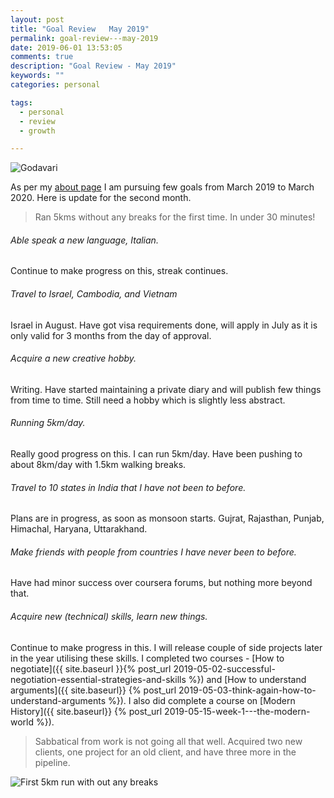 ```yaml
---
layout: post
title: "Goal Review   May 2019"
permalink: goal-review---may-2019
date: 2019-06-01 13:53:05
comments: true
description: "Goal Review - May 2019"
keywords: ""
categories: personal

tags:
  - personal
  - review
  - growth

---
```

![Godavari](/images/godavari.jpeg)

As per my [about page](/about) I am pursuing few goals from March 2019 to March 2020. Here is update for the second month.

> Ran 5kms without any breaks for the first time. In under 30 minutes!

###### Able speak a new language, Italian.

Continue to make progress on this, streak continues.

###### Travel to Israel, Cambodia, and Vietnam

Israel in August. Have got visa requirements done, will apply in July as it is only valid for 3 months from the day of approval.

###### Acquire a new creative hobby.

Writing. Have started maintaining a private diary and will publish few things from time to time. Still need a hobby which is slightly less abstract.

###### Running 5km/day.

Really good progress on this. I can run 5km/day. Have been pushing to about 8km/day with 1.5km walking breaks.

###### Travel to 10 states in India that I have not been to before.

Plans are in progress, as soon as monsoon starts. Gujrat, Rajasthan, Punjab, Himachal, Haryana, Uttarakhand.

###### Make friends with people from countries I have never been to before.

Have had minor success over coursera forums, but nothing more beyond that.

###### Acquire new (technical) skills, learn new things.

Continue to make progress in this. I will release couple of side projects later in the year utilising these skills. I completed two courses - [How to negotiate]({{ site.baseurl }}{% post_url 2019-05-02-successful-negotiation-essential-strategies-and-skills %}) and [How to understand arguments]({{ site.baseurl}} {% post_url 2019-05-03-think-again-how-to-understand-arguments %}). I also did complete a course on [Modern History]({{ site.baseurl}} {% post_url 2019-05-15-week-1---the-modern-world %}).


>Sabbatical from work is not going all that well. Acquired two new clients, one project for an old client, and have three more in the pipeline.

![First 5km run with out any breaks](/images/first-5k-run.jpeg)
